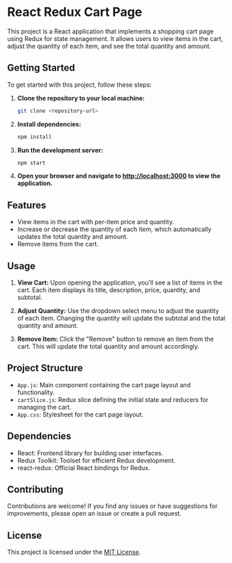 # React Redux Cart Page

This project is a React application that implements a shopping cart page using Redux for state management. It allows users to view items in the cart, adjust the quantity of each item, and see the total quantity and amount.

## Getting Started

To get started with this project, follow these steps:

1. **Clone the repository to your local machine:**
    ```bash
    git clone <repository-url>
    ```

2. **Install dependencies:**
    ```bash
    npm install
    ```

3. **Run the development server:**
    ```bash
    npm start
    ```

4. **Open your browser and navigate to [http://localhost:3000](http://localhost:3000) to view the application.**

## Features

- View items in the cart with per-item price and quantity.
- Increase or decrease the quantity of each item, which automatically updates the total quantity and amount.
- Remove items from the cart.

## Usage

1. **View Cart:** Upon opening the application, you'll see a list of items in the cart. Each item displays its title, description, price, quantity, and subtotal.

2. **Adjust Quantity:** Use the dropdown select menu to adjust the quantity of each item. Changing the quantity will update the subtotal and the total quantity and amount.

3. **Remove Item:** Click the "Remove" button to remove an item from the cart. This will update the total quantity and amount accordingly.

## Project Structure

- `App.js`: Main component containing the cart page layout and functionality.
- `cartSlice.js`: Redux slice defining the initial state and reducers for managing the cart.
- `App.css`: Stylesheet for the cart page layout.

## Dependencies

- React: Frontend library for building user interfaces.
- Redux Toolkit: Toolset for efficient Redux development.
- react-redux: Official React bindings for Redux.

## Contributing

Contributions are welcome! If you find any issues or have suggestions for improvements, please open an issue or create a pull request.

## License

This project is licensed under the [MIT License](LICENSE).
